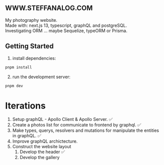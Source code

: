 ## WWW.STEFFANALOG.COM
My photography website.  
Made with: next.js 13, typescript, graphQL and postgreSQL.  
Investigating ORM ... maybe Sequelize, typeORM or Prisma.

## Getting Started

1. install dependencies:
```bash
pnpm install
```

2. run the development server:
```bash
pnpm dev
```

# Iterations
1. Setup graphQL - Apollo Client & Apollo Server. ✅
2. Create a photos list for communicate to frontend by graphql. ✅
4. Make types, querys, resolvers and mutations for manipulate the entities in graphQL. ✅
5. Improve graphQL archictecture.
3. Construct the website layout
    1. Develop the header ✅
    2. Develop the gallery